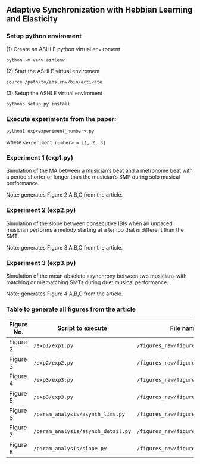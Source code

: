 ## Adaptive Synchronization with Hebbian Learning and Elasticity

### Setup python enviroment

(1) Create an ASHLE python virtual enviroment

```
python -m venv ashlenv
```

(2) Start the ASHLE virtual enviroment

```
source /path/to/ahslenv/bin/activate
```

(3) Setup the ASHLE virtual enviroment

```
python3 setup.py install
```

### Execute experiments from the paper:
```
python1 exp<experiment_number>.py
```
where `<experiment_number> = [1, 2, 3]`

### Experiment 1 (exp1.py)

Simulation of the MA between a musician’s beat and a metronome beat with a period shorter or longer than the musician’s SMP during solo musical performance.

Note: generates Figure 2 A,B,C from the article. 

### Experiment 2 (exp2.py)

Simulation of the slope between consecutive IBIs when an unpaced musician performs a melody starting at a tempo that is different than the SMT.

Note: generates Figure 3 A,B,C from the article. 

### Experiment 3 (exp3.py)

Simulation of the mean absolute asynchrony between two musicians with matching or mismatching SMTs during duet musical performance.

Note: generates Figure 4 A,B,C from the article. 

### Table to generate all figures from the article

| Figure No.  | Script to execute | File name |
| ------------- | ------------- | ------------- |
| Figure 2  | `/exp1/exp1.py`  | `/figures_raw/figure2(.eps/.png)` |
| Figure 3 | `/exp2/exp2.py`  | `/figures_raw/figure3(.eps/.png)` |
| Figure 4 | `/exp3/exp3.py`  | `/figures_raw/figure4(.eps/.png)` |
| Figure 5 | `/exp3/exp3.py` | `/figures_raw/figure5(.eps/.png)` |
| Figure 6 | `/param_analysis/asynch_lims.py`  | `/figures_raw/figure6(.eps/.png)` |
| Figure 7 | `/param_analysis/asynch_detail.py`  | `/figures_raw/figure7(.eps/.png)` |
| Figure 8 | `/param_analysis/slope.py`  | `/figures_raw/figure8(.eps/.png)` |





